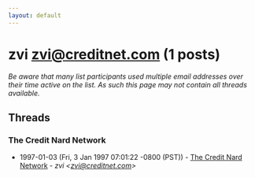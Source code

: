 ```yaml
---
layout: default
---
```


# zvi <zvi@creditnet.com> (1 posts)

_Be aware that many list participants used multiple email addresses over their time active on the list. As such this page may not contain all threads available._

## Threads

### The Credit Nard Network
+ 1997-01-03 (Fri, 3 Jan 1997 07:01:22 -0800 (PST)) - [The Credit Nard Network](/archive/1997/01/d29ca2c8ba7499bcd7d52888b74123344df20b0961d06f973c8cd9b4eaf13446) - _zvi \<zvi@creditnet.com\>_

